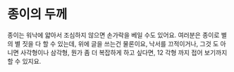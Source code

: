 # 종이의 두께

종이는 워낙에 얇아서 조심하지 않으면 손가락을 베일 수도 있어요. 여러분은 종이로
별의 별 짓을 다 할 수 있는데, 위에 글을 쓰는건 물론이요, 낙서를 끄적이거나, 그것
도 아니면 사각형이나 삼각형, 뭔가 좀 더 복잡하게 하고 싶다면, 12 각형 까지 접어
보기까지 할 수 있지요.
